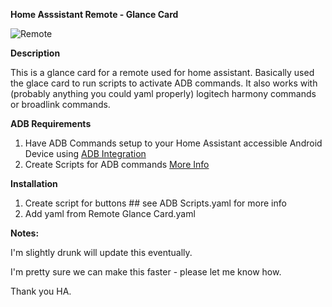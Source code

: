 **Home Asssistant Remote - Glance Card**

![Remote](https://i.ibb.co/m9DZ49L/Screenshot-2021-10-27-at-21-14-30-Overview-Home-Assistant.png)


**Description**

This is a glance card for a remote used for home assistant. Basically used the glace card to run scripts to activate ADB commands. 
It also works with (probably anything you could yaml properly) logitech harmony commands or broadlink commands.



**ADB Requirements**
1. Have ADB Commands setup to your Home Assistant accessible Android Device using [ADB Integration](https://www.home-assistant.io/integrations/androidtv/)
2. Create Scripts for ADB commands [More Info](https://www.home-assistant.io/integrations/script/)



**Installation**

1. Create script for buttons  ## see  ADB Scripts.yaml for more info
2. Add yaml from Remote Glance Card.yaml



**Notes:**


I'm slightly drunk will update this eventually.

I'm pretty sure we can make this faster - please let me know how.

Thank you HA.


